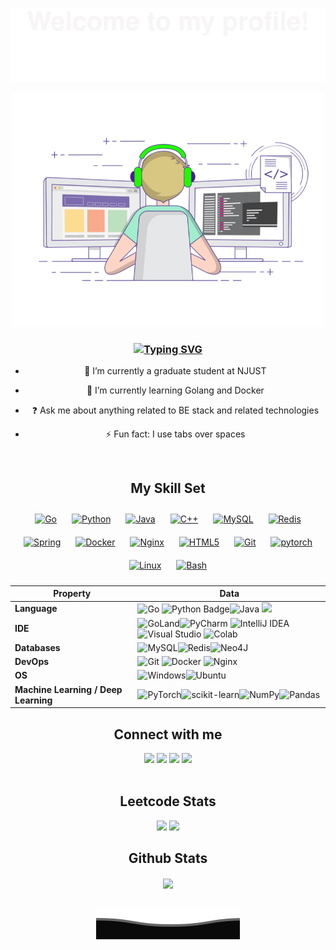 ![](assets/Bottom_up.svg)

<div align="center">
    <img alt="GIF" src="https://raw.githubusercontent.com/devSouvik/devSouvik/master/gif3.gif" width="500"/>
</dv>

### [![Typing SVG](https://readme-typing-svg.demolab.com?font=Fira+Code&pause=1000&random=false&width=854&lines=Hi👋%2C+I%27m+Kingslayer+from+NJUST+~+Please+support+my+work!💪)](https://git.io/typing-svg)


- 🔭 I’m currently a graduate student at NJUST
  
- 🌱 I’m currently learning Golang and Docker
  
- ❓ Ask me about anything related to BE stack and related technologies  
  
- ⚡ Fun fact: I use tabs over spaces  
  

<br/>

## My Skill Set  

<div align="center">
    <a href="https://go.dev/" target="_blank"><img style="margin: 10px" src="https://profilinator.rishav.dev/skills-assets/go-original.svg" alt="Go" height="25" /></a>
    <a href="https://www.python.org/" target="_blank"><img style="margin: 10px" src="https://profilinator.rishav.dev/skills-assets/python-original.svg" alt="Python" height="25" /></a>  
    <a href="https://www.java.com/" target="_blank"><img style="margin: 10px" src="https://profilinator.rishav.dev/skills-assets/java-original-wordmark.svg" alt="Java" height="25" /></a>  
    <a href="https://www.cplusplus.com/" target="_blank"><img style="margin: 10px" src="https://profilinator.rishav.dev/skills-assets/cplusplus-original.svg" alt="C++" height="25" /></a>  
    <a href="https://www.mysql.com/" target="_blank"><img style="margin: 10px" src="https://profilinator.rishav.dev/skills-assets/mysql-original-wordmark.svg" alt="MySQL" height="25" /></a>  
    <a href="https://redis.io/" target="_blank"><img style="margin: 10px" src="https://profilinator.rishav.dev/skills-assets/redis-original-wordmark.svg" alt="Redis" height="25" /></a> 
    <a href="https://docs.spring.io/spring-framework/docs/3.0.x/reference/expressions.html#:~:text=The%20Spring%20Expression%20Language%20(SpEL,and%20basic%20string%20templating%20functionality." target="_blank"><img style="margin: 10px" src="https://profilinator.rishav.dev/skills-assets/springio-icon.svg" alt="Spring" height="25" /></a>  
    <a href="https://www.docker.com/" target="_blank"><img style="margin: 10px" src="https://profilinator.rishav.dev/skills-assets/docker-original-wordmark.svg" alt="Docker" height="25" /></a>  
    <a href="https://www.nginx.com/" target="_blank"><img style="margin: 10px" src="https://profilinator.rishav.dev/skills-assets/nginx-original.svg" alt="Nginx" height="25" /></a> 
    <a href="https://en.wikipedia.org/wiki/HTML5" target="_blank"><img style="margin: 10px" src="https://profilinator.rishav.dev/skills-assets/html5-original-wordmark.svg" alt="HTML5" height="25" /></a>  
    <a href="https://github.com/" target="_blank"><img style="margin: 10px" src="https://profilinator.rishav.dev/skills-assets/git-scm-icon.svg" alt="Git" height="25" /></a>  
    <a href="https://pytorch.org/" target="_blank"><img style="margin: 10px" src="https://profilinator.rishav.dev/skills-assets/pytorch-icon.svg" alt="pytorch" height="25" /></a>
    <a href="https://www.linux.org/" target="_blank"><img style="margin: 10px" src="https://profilinator.rishav.dev/skills-assets/linux-original.svg" alt="Linux" height="25" /></a> 
    <a href="https://www.gnu.org/software/bash/" target="_blank"><img style="margin: 10px" src="https://profilinator.rishav.dev/skills-assets/gnu_bash-icon.svg" alt="Bash" height="25" /></a>  
</div>  

| Property                             | Data                                                         |
| ------------------------------------ | ------------------------------------------------------------ |
| **Language**                         | ![Go](https://img.shields.io/badge/Go-00ADD8?style=for-the-badge&logo=go&logoColor=white) ![Python Badge](https://img.shields.io/badge/Python-3776AB?style=for-the-badge&logo=python&logoColor=white)![Java](https://img.shields.io/badge/Java-ED8B00?style=for-the-badge&logo=openjdk&logoColor=white) ![](https://img.shields.io/badge/C%2B%2B-00599C?style=for-the-badge&logo=c%2B%2B&logoColor=white) |
| **IDE**                              | ![GoLand](https://img.shields.io/badge/GoLand-0f0f0f?&style=for-the-badge&logo=goland&logoColor=white)![PyCharm](https://img.shields.io/badge/pycharm-143?style=for-the-badge&logo=pycharm&logoColor=black&color=black&labelColor=green) ![IntelliJ IDEA](https://img.shields.io/badge/IntelliJIDEA-000000.svg?style=for-the-badge&logo=intellij-idea&logoColor=white) ![Visual Studio](https://img.shields.io/badge/Visual%20Studio-5C2D91.svg?style=for-the-badge&logo=visual-studio&logoColor=white) ![Colab](https://img.shields.io/badge/Colab-F9AB00?style=for-the-badge&logo=googlecolab&color=525252) |
| **Databases**                        | ![MySQL](https://img.shields.io/badge/mysql-%2300f.svg?style=for-the-badge&logo=mysql&logoColor=white)![Redis](https://img.shields.io/badge/redis-%23DD0031.svg?style=for-the-badge&logo=redis&logoColor=white)![Neo4J](https://img.shields.io/badge/Neo4j-008CC1?style=for-the-badge&logo=neo4j&logoColor=white) |
| **DevOps**                           | ![Git](https://img.shields.io/badge/git-%23F05033.svg?style=for-the-badge&logo=git&logoColor=white) ![Docker](https://img.shields.io/badge/docker-%230db7ed.svg?style=for-the-badge&logo=docker&logoColor=white) ![Nginx](https://img.shields.io/badge/nginx-%23009639.svg?style=for-the-badge&logo=nginx&logoColor=white) |
| **OS**                               | ![Windows](https://img.shields.io/badge/Windows-0078D6?style=for-the-badge&logo=windows&logoColor=white2)![Ubuntu](https://img.shields.io/badge/Ubuntu-E95420?style=for-the-badge&logo=ubuntu&logoColor=white) |
| **Machine Learning / Deep Learning** | ![PyTorch](https://img.shields.io/badge/PyTorch-%23EE4C2C.svg?style=for-the-badge&logo=PyTorch&logoColor=white)![scikit-learn](https://img.shields.io/badge/scikit--learn-%23F7931E.svg?style=for-the-badge&logo=scikit-learn&logoColor=white)![NumPy](https://img.shields.io/badge/numpy-%23013243.svg?style=for-the-badge&logo=numpy&logoColor=white)![Pandas](https://img.shields.io/badge/pandas-%23150458.svg?style=for-the-badge&logo=pandas&logoColor=white) |

## Connect with me  
<div align="center">
    <a href="https://github.com/BigSmallBrain"><img src="https://img.shields.io/badge/GitHub-100000?style=for-the-badge&logo=github&logoColor=white"></a>
    <a href="https://leetcode.cn/u/bigbigbrain/"><img src="https://img.shields.io/badge/-LeetCode-FFA116?style=for-the-badge&logo=LeetCode&logoColor=black"></a>
    <a href="kingslayer5437@gmail.com"><img src="https://img.shields.io/badge/Gmail-D14836?style=for-the-badge&logo=gmail&logoColor=white"></a>
    <a href="https://github.com/python/cpython"><img src="https://img.shields.io/badge/WeChat-07C160?style=for-the-badge&logo=wechat&logoColor=white"></a>
</div>  

<br/>

## Leetcode Stats 

<div align="center">
    <img src="https://img.shields.io/badge/dynamic/json?style=for-the-badge&labelColor=black&color=%23ffa116&label=Solved&query=solvedOverTotal&url=https%3A%2F%2Fbadge.xyli.tech/%2Fapi%2Fusers%2FBigBigBrain%2Fcn%2F&logo=leetcode&logoColor=yellow">
    <img src="https://img.shields.io/badge/dynamic/json?style=for-the-badge&labelColor=black&color=%23ffa116&label=Solved&query=solvedPercentage&url=https%3A%2F%2Fbadge.xyli.tech/%2Fapi%2Fusers%2FBigBigBrain%2Fcn%2F&logo=leetcode&logoColor=yellow">
</div>

## Github Stats  

<div align="center">
    <img src="https://github-readme-stats.vercel.app/api?username=BigSmallBrain&show_icons=true&count_private=true&hide_border=true" align="center" />
</div>

<br/> 

![](assets/Bottom_down.svg)


